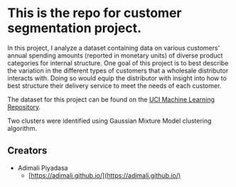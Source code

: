 # This is the repo for customer segmentation project.

In this project, I analyze a dataset containing data on various customers' annual spending amounts (reported in monetary units) of diverse product categories for internal structure. One goal of this project is to best describe the variation in the different types of customers that a wholesale distributor interacts with. Doing so would equip the distributor with insight into how to best structure their delivery service to meet the needs of each customer.

The dataset for this project can be found on the [UCI Machine Learning Repository](https://archive.ics.uci.edu/ml/datasets/Wholesale+customers).

Two clusters were identified using Gaussian Mixture Model clustering algorithm.
## Creators

* Adimali Piyadasa
    - [https://adimali.github.io/](https://adimali.github.io/)
